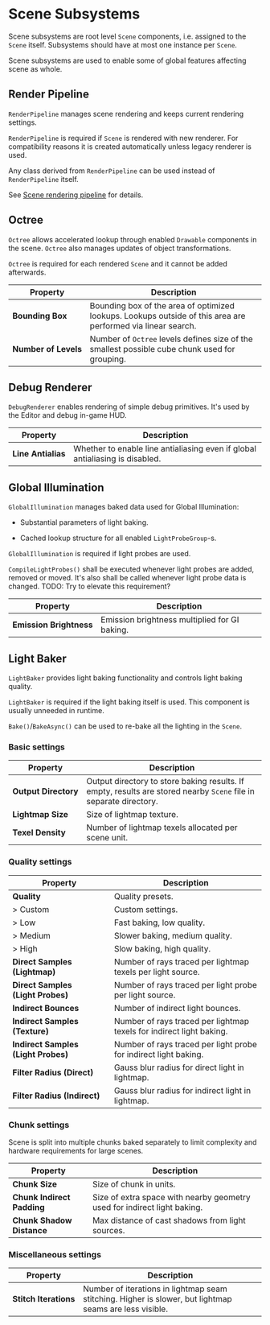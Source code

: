 # Scene Subsystems

Scene subsystems are root level `Scene` components, i.e. assigned to the `Scene` itself.
Subsystems should have at most one instance per `Scene`.

Scene subsystems are used to enable some of global features affecting scene as whole.

## Render Pipeline

`RenderPipeline` manages scene rendering and keeps current rendering settings.

`RenderPipeline` is required if `Scene` is rendered with new renderer.
For compatibility reasons it is created automatically unless legacy renderer is used.

Any class derived from `RenderPipeline` can be used instead of `RenderPipeline` itself.

See [Scene rendering pipeline](Scene-Rendering-Pipeline) for details.

## Octree

`Octree` allows accelerated lookup through enabled `Drawable` components in the scene.
`Octree` also manages updates of object transformations.

`Octree` is required for each rendered `Scene` and it cannot be added afterwards.

|Property|Description|
|-|-|
|**Bounding&nbsp;Box**|Bounding box of the area of optimized lookups. Lookups outside of this area are performed via linear search.|
|**Number&nbsp;of&nbsp;Levels**|Number of `Octree` levels defines size of the smallest possible cube chunk used for grouping.|

## Debug Renderer

`DebugRenderer` enables rendering of simple debug primitives.
It's used by the Editor and debug in-game HUD.

|Property|Description|
|-|-|
|**Line&nbsp;Antialias**|Whether to enable line antialiasing even if global antialiasing is disabled.|

## Global Illumination

`GlobalIllumination` manages baked data used for Global Illumination:

* Substantial parameters of light baking.

* Cached lookup structure for all enabled `LightProbeGroup`-s.

`GlobalIllumination` is required if light probes are used.

`CompileLightProbes()` shall be executed whenever light probes are added, removed or moved.
It's also shall be called whenever light probe data is changed.
TODO: Try to elevate this requirement?

|Property|Description|
|-|-|
|**Emission&nbsp;Brightness**|Emission brightness multiplied for GI baking.|

## Light Baker

`LightBaker` provides light baking functionality and controls light baking quality.

`LightBaker` is required if the light baking itself is used.
This component is usually unneeded in runtime.

`Bake()`/`BakeAsync()` can be used to re-bake all the lighting in the `Scene`.

### Basic settings

|Property|Description|
|-|-|
|**Output&nbsp;Directory**|Output directory to store baking results. If empty, results are stored nearby `Scene` file in separate directory.|
|**Lightmap Size**|Size of lightmap texture.|
|**Texel Density**|Number of lightmap texels allocated per scene unit.|

### Quality settings

|Property|Description|
|-|-|
|**Quality**|Quality presets.|
|> Custom|Custom settings.|
|> Low|Fast baking, low quality.|
|> Medium|Slower baking, medium quality.|
|> High|Slow baking, high quality.|
|**Direct Samples (Lightmap)**|Number of rays traced per lightmap texels per light source.|
|**Direct Samples (Light&nbsp;Probes)**|Number of rays traced per light probe per light source.|
|**Indirect Bounces**|Number of indirect light bounces.|
|**Indirect Samples (Texture)**|Number of rays traced per lightmap texels for indirect light baking.|
|**Indirect&nbsp;Samples (Light&nbsp;Probes)**|Number of rays traced per light probe for indirect light baking.|
|**Filter Radius (Direct)**|Gauss blur radius for direct light in lightmap.|
|**Filter Radius (Indirect)**|Gauss blur radius for indirect light in lightmap.|

### Chunk settings

Scene is split into multiple chunks baked separately to limit complexity and hardware requirements for large scenes.

|Property|Description|
|-|-|
|**Chunk&nbsp;Size**|Size of chunk in units.|
|**Chunk Indirect Padding**|Size of extra space with nearby geometry used for indirect light baking.|
|**Chunk Shadow Distance**|Max distance of cast shadows from light sources.|

### Miscellaneous settings

|Property|Description|
|-|-|
|**Stitch&nbsp;Iterations**|Number of iterations in lightmap seam stitching. Higher is slower, but lightmap seams are less visible.|
